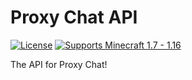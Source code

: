 # Proxy Chat API

[![License](https://img.shields.io/github/license/JLyne/ProxyChat.svg)](https://github.com/JLyne/ProxyChat/blob/master/LICENSE)
[![Supports Minecraft 1.7 - 1.16](https://img.shields.io/badge/supports_minecraft-1.7_--_1.16-brightgreen.svg)](https://github.com/VelocityPowered/Velocity)

The API for Proxy Chat!
